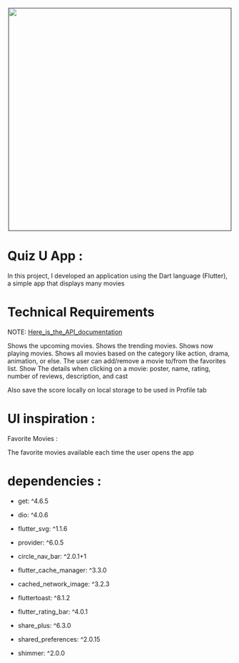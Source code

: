 <p align="center">
    <a href="">
        <img src="./example/poster.png" height="500px">
    </a>
</p>

# Quiz U App :

In this project, I developed an application using the Dart language (Flutter), a simple app that displays many movies

# Technical Requirements

NOTE: [Here_is_the_API_documentation](https://documenter.getpostman.com/view/22492456/2s7YfU5r7h)

Shows the upcoming movies.
 Shows the trending movies.
  Shows now playing movies.
   Shows all movies based on the category like action, drama, animation, or else.
    The user can add/remove a movie to/from the favorites list. Show The details when clicking on a movie: poster, name, rating, number of reviews, description, and cast


Also save the score locally on local storage to be used in Profile tab

# UI inspiration :


Favorite Movies :

The favorite movies available each time the user opens the app
<!-- 
- [Quiz App UI Design](https://www.behance.net/gallery/110674751/Quiz-App-UI-Design/modules/633351579)
- [Queezy - Leaderboard, Answers Result, User Profile](https://dribbble.com/shots/17726071-Queezy-Leaderboard-Answers-Result-User-Profile?utm_source=Clipboard_Shot&utm_campaign=illiyinstudio&utm_content=Queezy%20-%20Leaderboard%2C%20Answers%20Result%2C%20User%20Profile&utm_medium=Social_Share) -->

# dependencies :

- get: ^4.6.5

- dio: ^4.0.6

- flutter_svg: ^1.1.6

- provider: ^6.0.5

- circle_nav_bar: ^2.0.1+1

- flutter_cache_manager: ^3.3.0

- cached_network_image: ^3.2.3

- fluttertoast: ^8.1.2

- flutter_rating_bar: ^4.0.1

- share_plus: ^6.3.0

- shared_preferences: ^2.0.15

- shimmer: ^2.0.0
